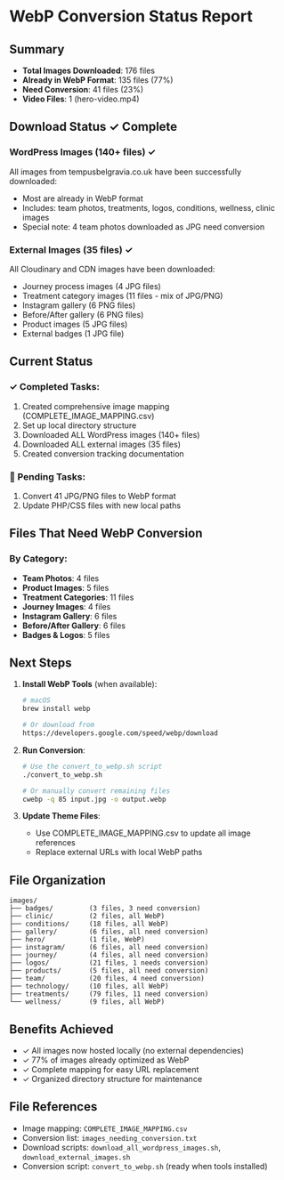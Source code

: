 # WebP Conversion Status Report

## Summary
- **Total Images Downloaded**: 176 files
- **Already in WebP Format**: 135 files (77%)
- **Need Conversion**: 41 files (23%)
- **Video Files**: 1 (hero-video.mp4)

## Download Status ✓ Complete

### WordPress Images (140+ files) ✓
All images from tempusbelgravia.co.uk have been successfully downloaded:
- Most are already in WebP format
- Includes: team photos, treatments, logos, conditions, wellness, clinic images
- Special note: 4 team photos downloaded as JPG need conversion

### External Images (35 files) ✓
All Cloudinary and CDN images have been downloaded:
- Journey process images (4 JPG files)
- Treatment category images (11 files - mix of JPG/PNG)
- Instagram gallery (6 PNG files)
- Before/After gallery (6 PNG files)
- Product images (5 JPG files)
- External badges (1 JPG file)

## Current Status

### ✓ Completed Tasks:
1. Created comprehensive image mapping (COMPLETE_IMAGE_MAPPING.csv)
2. Set up local directory structure
3. Downloaded ALL WordPress images (140+ files)
4. Downloaded ALL external images (35 files)
5. Created conversion tracking documentation

### 🔄 Pending Tasks:
1. Convert 41 JPG/PNG files to WebP format
2. Update PHP/CSS files with new local paths

## Files That Need WebP Conversion

### By Category:
- **Team Photos**: 4 files
- **Product Images**: 5 files
- **Treatment Categories**: 11 files
- **Journey Images**: 4 files
- **Instagram Gallery**: 6 files
- **Before/After Gallery**: 6 files
- **Badges & Logos**: 5 files

## Next Steps

1. **Install WebP Tools** (when available):
   ```bash
   # macOS
   brew install webp
   
   # Or download from
   https://developers.google.com/speed/webp/download
   ```

2. **Run Conversion**:
   ```bash
   # Use the convert_to_webp.sh script
   ./convert_to_webp.sh
   
   # Or manually convert remaining files
   cwebp -q 85 input.jpg -o output.webp
   ```

3. **Update Theme Files**:
   - Use COMPLETE_IMAGE_MAPPING.csv to update all image references
   - Replace external URLs with local WebP paths

## File Organization

```
images/
├── badges/         (3 files, 3 need conversion)
├── clinic/         (2 files, all WebP)
├── conditions/     (18 files, all WebP)
├── gallery/        (6 files, all need conversion)
├── hero/           (1 file, WebP)
├── instagram/      (6 files, all need conversion)
├── journey/        (4 files, all need conversion)
├── logos/          (21 files, 1 needs conversion)
├── products/       (5 files, all need conversion)
├── team/           (20 files, 4 need conversion)
├── technology/     (10 files, all WebP)
├── treatments/     (79 files, 11 need conversion)
└── wellness/       (9 files, all WebP)
```

## Benefits Achieved
- ✓ All images now hosted locally (no external dependencies)
- ✓ 77% of images already optimized as WebP
- ✓ Complete mapping for easy URL replacement
- ✓ Organized directory structure for maintenance

## File References
- Image mapping: `COMPLETE_IMAGE_MAPPING.csv`
- Conversion list: `images_needing_conversion.txt`
- Download scripts: `download_all_wordpress_images.sh`, `download_external_images.sh`
- Conversion script: `convert_to_webp.sh` (ready when tools installed)